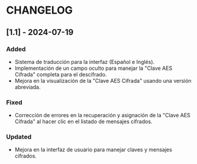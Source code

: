 # CHANGELOG

## [1.1] - 2024-07-19
### Added
- Sistema de traducción para la interfaz (Español e Inglés).
- Implementación de un campo oculto para manejar la "Clave AES Cifrada" completa para el descifrado.
- Mejora en la visualización de la "Clave AES Cifrada" usando una versión abreviada.

### Fixed
- Corrección de errores en la recuperación y asignación de la "Clave AES Cifrada" al hacer clic en el listado de mensajes cifrados.

### Updated
- Mejora en la interfaz de usuario para manejar claves y mensajes cifrados.